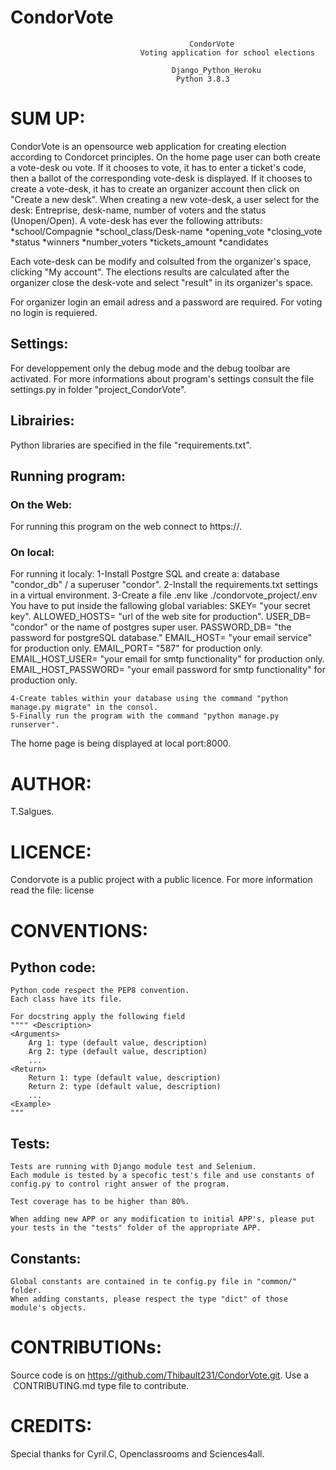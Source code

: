 # CondorVote

								            CondorVote
								 Voting application for school elections
										
     									Django_Python_Heroku 
										 Python 3.8.3                         

# SUM UP: 
CondorVote is an opensource web application for creating election according to Condorcet principles.
On the home page user can both create a vote-desk ou vote.
If it chooses to vote, it has to enter a ticket's code, then a ballot of the corresponding vote-desk is displayed.
If it chooses to create a vote-desk, it has to create an organizer account then click on "Create a new desk". 
When creating a new vote-desk, a user select for the desk: Entreprise, desk-name, number of voters and the status (Unopen/Open).
A vote-desk has ever the following attributs:
    *school/Compagnie
    *school_class/Desk-name
    *opening_vote
    *closing_vote
    *status
    *winners
    *number_voters
    *tickets_amount
    *candidates

Each vote-desk can be modify and colsulted from the organizer's space, clicking "My account".
The elections results are calculated after the organizer close the desk-vote and select "result" in its  organizer's space.


For organizer login an email adress and a password are required.
For voting no login is requiered.

## Settings:
For developpement only the debug mode and the debug toolbar are activated.
For more informations about program's settings consult the file settings.py in folder "project_CondorVote".

## Librairies:
Python libraries are specified in the file "requirements.txt".

## Running program:
### On the Web:
For running this program on the web connect to https://. 

### On local:
For running it localy:
    1-Install Postgre SQL and create a: database "condor_db" / a superuser "condor".
    2-Install the requirements.txt settings in a virtual environment.
    3-Create a file .env like ./condorvote_project/.env
        You have to put inside the fallowing global variables:
        SKEY=                   "your secret key".
        ALLOWED_HOSTS=          "url of the web site for production".
        USER_DB=                "condor" or the name of postgres super user.
        PASSWORD_DB=            "the password for postgreSQL database."
        EMAIL_HOST=             "your email service" for production only.
        EMAIL_PORT=             "587" for production only.
        EMAIL_HOST_USER=        "your email for smtp functionality" for production only.
        EMAIL_HOST_PASSWORD=    "your email password for smtp functionality" for production only.

    4-Create tables within your database using the command "python manage.py migrate" in the consol.
    5-Finally run the program with the command "python manage.py runserver".
The home page is being displayed at local port:8000.

# AUTHOR:
T.Salgues.

# LICENCE:
Condorvote is a public project with a public licence.
For more information read the file: license

# CONVENTIONS:
## Python code:
    Python code respect the PEP8 convention.
    Each class have its file.
    
    For docstring apply the following field
    """" <Description>
    <Arguments>
        Arg 1: type (default value, description)
        Arg 2: type (default value, description)
        ...
    <Return>
        Return 1: type (default value, description)
        Return 2: type (default value, description)
        ...
    <Example>
    """

## Tests:
    Tests are running with Django module test and Selenium.
    Each module is tested by a specofic test's file and use constants of config.py to control right answer of the program.

    Test coverage has to be higher than 80%.

    When adding new APP or any modification to initial APP's, please put your tests in the "tests" folder of the appropriate APP. 

## Constants:
    Global constants are contained in te config.py file in "common/" folder.
    When adding constants, please respect the type "dict" of those module's objects.
    

# CONTRIBUTIONs:
Source code is on https://github.com/Thibault231/CondorVote.git.
Use a  CONTRIBUTING.md type file to contribute.

# CREDITS:
Special thanks for Cyril.C, Openclassrooms and Sciences4all.

